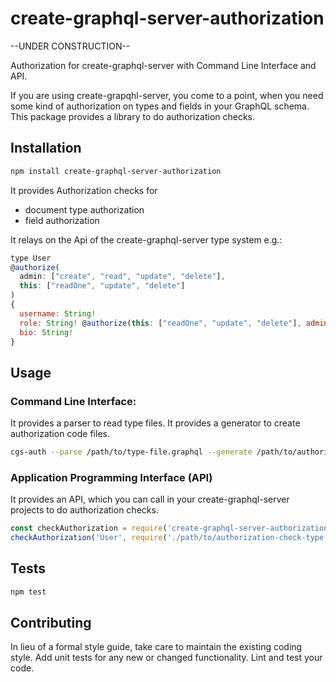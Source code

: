 # create-graphql-server-authorization

--UNDER CONSTRUCTION--

Authorization for create-graphql-server with Command Line Interface and API.

If you are using create-grapqhl-server, you come to a point, when you need some kind of authorization on types and fields in your GraphQL schema. This package provides a library to do authorization checks.

## Installation
```bash
npm install create-graphql-server-authorization
```

It provides Authorization checks for
* document type authorization
* field authorization

It relays on the Api of the create-graphql-server type system e.g.:
```javascript
type User
@authorize(
  admin: ["create", "read", "update", "delete"],
  this: ["readOne", "update", "delete"]
)
{
  username: String!
  role: String! @authorize(this: ["readOne", "update", "delete"], admin: ["create", "read", "update", "delete"])
  bio: String!
}
```

## Usage

### Command Line Interface:
It provides a parser to read type files.
It provides a generator to create authorization code files.
```bash
cgs-auth --parse /path/to/type-file.graphql --generate /path/to/authorization-check-type.js
```

### Application Programming Interface (API)
It provides an API, which you can call in your create-graphql-server projects to do authorization checks.

```javascript
const checkAuthorization = require('create-graphql-server-authorization');
checkAuthorization('User', require('./path/to/authorization-check-type'));
```

## Tests
```bash
npm test
```

## Contributing
In lieu of a formal style guide, take care to maintain the existing coding style. Add unit tests for any new or changed functionality. Lint and test your code.

